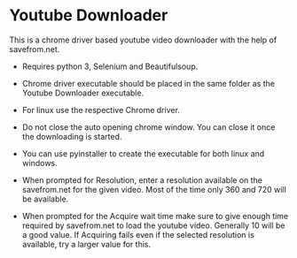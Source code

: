 # Youtube Downloader

This is a chrome driver based youtube video downloader with the help of savefrom.net.

  - Requires python 3, Selenium and Beautifulsoup.
  - Chrome driver executable should be placed in the same folder as the Youtube Downloader executable.
  - For linux use the respective Chrome driver.
  - Do not close the auto opening chrome window. You can close it once the downloading is started.
  - You can use pyinstaller to create the executable for both linux and windows.

  -	When prompted for Resolution, enter a resolution available on the savefrom.net for the given video. Most of the time only 360 and 720 will be available.
  -	When prompted for the Acquire wait time make sure to give enough time required by savefrom.net to load the youtube video. Generally 10 will be a good value. If Acquiring fails even if the selected resolution is available, try a larger value for this.

